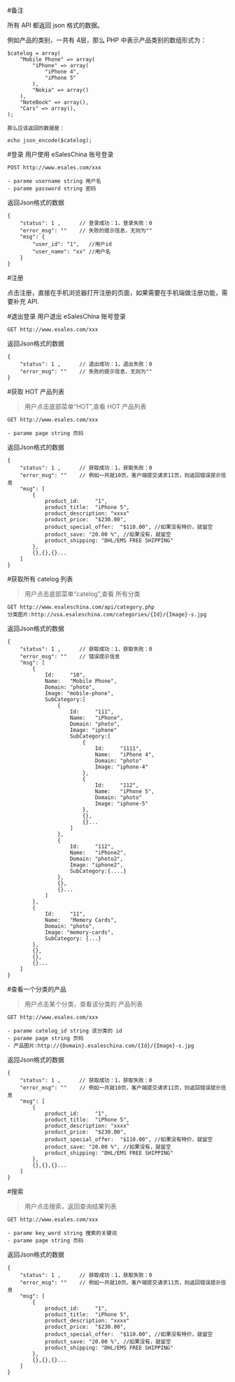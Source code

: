 #备注

所有 API 都返回 json 格式的数据。

  例如产品的类别，一共有 4层，那么 PHP 中表示产品类别的数组形式为：

	$catelog = array(
		"Mobile Phone" => array(
			"iPhone" => array(
				"iPhone 4",
				"iPhone 5"
			),
			"Nokia" => array()
		),
		"NoteBook" => array(),
		"Cars" => array(),
	);
	
	那么应该返回的数据是：
	
	echo json_encode($catelog);


#登录
用户使用 eSalesChina 账号登录

	POST http://www.esales.com/xxx

	- parame username string 用户名
	- parame password string 密码

返回Json格式的数据

	{
		"status": 1 ,      // 登录成功：1，登录失败：0
		"error_msg": ""    // 失败的提示信息，无则为""
		"msg": {
			"user_id": "1",   //用户id
			"user_name": "xx" //用户名
		}
	}

#注册

点击注册，直接在手机浏览器打开注册的页面，如果需要在手机端做注册功能，需要补充 API.

#退出登录
用户退出 eSalesChina 账号登录

	GET http://www.esales.com/xxx
	
返回Json格式的数据

	{
		"status": 1 ,      // 退出成功：1，退出失败：0
		"error_msg": ""    // 失败的提示信息，无则为""
	}


#获取 HOT 产品列表

> 用户点击底部菜单“HOT”,查看 HOT 产品列表

	GET http://www.esales.com/xxx

	- parame page string 页码

返回Json格式的数据

	{
		"status": 1 ,      // 获取成功：1，获取失败：0
		"error_msg": ""    // 例如一共就10页，客户端提交请求11页，则返回错误提示信息
		"msg": [
			{
				product_id: 	"1",
				product_title:	"iPhone 5",
				product_description: "xxxx"
				product_price:	"$230.00",
				product_special_offer:	"$110.00", //如果没有特价，就留空
				product_save: "20.00 %", //如果没有，就留空
				product_shipping: "DHL/EMS FREE SHIPPING"
			},
			{},{},{}...
		]
	}

#获取所有 catelog 列表

> 用户点击底部菜单“catelog”,查看 所有分类

	GET http://www.esaleschina.com/api/category.php
	分类图片:http://usa.esaleschina.com/categories/{Id}/{Image}-s.jpg	


返回Json格式的数据

	{
		"status": 1 ,      // 获取成功：1，获取失败：0
		"error_msg": ""    // 错误提示信息
		"msg": [
			{
				Id: 	"10",
				Name:	"Mobile Phone",
				Domain: "photo",
				Image: "mobile-phone",
				SubCategory:[
					{
						Id: 	"111",
						Name:	"iPhone",
						Domain: "photo",
						Image: "iphone"
						SubCategory:[
							{
								Id: 	"1111",
								Name:	"iPhone 4",
								Domain: "photo"
								Image: "iphone-4"
							},
							{
								Id: 	"112",
								Name:	"iPhone 5",
								Domain: "photo"
								Image: "iphone-5"
							},
							{},
							{}...
						]
					},
					{
						Id: 	"112",
						Name:	"iPhone2",
						Domain: "photo2",
						Image: "iphone2",
						SubCategory:{....}
					},
					{},
					{}...
				]
			},
			{
				Id: 	"11",
				Name:	"Memery Cards",
				Domain: "photo",
				Image: "memory-cards",
				SubCategory: {...}
			},
			{},
			{},
			{}...
		]
	}


#查看一个分类的产品

> 用户点击某个分类，查看该分类的 产品列表

	GET http://www.esales.com/xxx

	- parame catelog_id string 该分类的 id
	- parame page string 页码
	- 产品图片:http://{Domain}.esaleschina.com/{Id}/{Image}-s.jpg
	
返回Json格式的数据

	{
		"status": 1 ,      // 获取成功：1，获取失败：0
		"error_msg": ""    // 例如一共就10页，客户端提交请求11页，则返回错误提示信息
		"msg": [
			{
				product_id: 	"1",
				product_title:	"iPhone 5",
				product_description: "xxxx"
				product_price:	"$230.00",
				product_special_offer:	"$110.00", //如果没有特价，就留空
				product_save: "20.00 %", //如果没有，就留空
				product_shipping: "DHL/EMS FREE SHIPPING"
			},
			{},{},{}...
		]
	}
	
#搜索

> 用户点击搜索，返回查询结果列表

	GET http://www.esales.com/xxx

	- parame key_word string 搜索的关键词
	- parame page string 页码
	
返回Json格式的数据

	{
		"status": 1 ,      // 获取成功：1，获取失败：0
		"error_msg": ""    // 例如一共就10页，客户端提交请求11页，则返回错误提示信息
		"msg": [
			{
				product_id: 	"1",
				product_title:	"iPhone 5",
				product_description: "xxxx"
				product_price:	"$230.00",
				product_special_offer:	"$110.00", //如果没有特价，就留空
				product_save: "20.00 %", //如果没有，就留空
				product_shipping: "DHL/EMS FREE SHIPPING"
			},
			{},{},{}...
		]
	}
